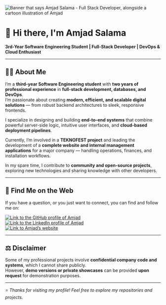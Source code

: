 <img src="https://ibb.co/8nz9mQJC" alt="Banner that says Amjad Salama - Full Stack Developer, alongside a cartoon illustration of Amjad">

# 👋 Hi there, I'm Amjad Salama

**3rd-Year Software Engineering Student | Full-Stack Developer | DevOps & Cloud Enthusiast**

---

## 🦸‍♂️ About Me

I’m a **third-year Software Engineering student** with **two years of professional experience** in **full-stack development, databases, and DevOps**.  
I’m passionate about creating **modern, efficient, and scalable digital solutions** — from robust backend architectures to sleek, responsive frontends.

I specialize in designing and building **end-to-end systems** that combine powerful server-side logic, intuitive user interfaces, and **cloud-based deployment pipelines**.  

Currently, I’m involved in a **TEKNOFEST project** and leading the development of a **complete website and internal management applications** for a major company — handling operations, finances, and installation workflows.  

In my spare time, I contribute to **community and open-source projects**, exploring new technologies and sharing knowledge with other developers.

---

## 🧭 Find Me on the Web

If you have a question, or you just want to connect, you can find and follow me on:  

[<img alt="Link to the GitHub profile of Amjad" src="https://img.shields.io/static/v1?label=GitHub&message=Follow%20me&labelColor=181717&logoColor=ffffff&style=for-the-badge&logo=GitHub" />](https://github.com/AmjadSalama)  
[<img alt="Link to the LinkedIn profile of Amjad" src="https://img.shields.io/static/v1?label=LinkedIn&message=Connect%20with%20me&labelColor=0077B5&logoColor=ffffff&style=for-the-badge&logo=linkedin" />](https://www.linkedin.com/in/amjad-s-2b86761b9/)  
[<img alt="Link to Amjad’s website" src="https://img.shields.io/static/v1?label=Website&message=amjadsalama.com&labelColor=292D77&logoColor=ffffff&style=for-the-badge&logo=googlechrome" />](https://www.amjadsalama.com)  

---

## ⚖️ Disclaimer

Some of my professional projects involve **confidential company code and systems**, which I cannot share publicly.  
However, **demo versions or private showcases** can be provided **upon request** for demonstration purposes.

---

⭐ *Thanks for visiting my profile! Feel free to explore my repositories and projects.*  
